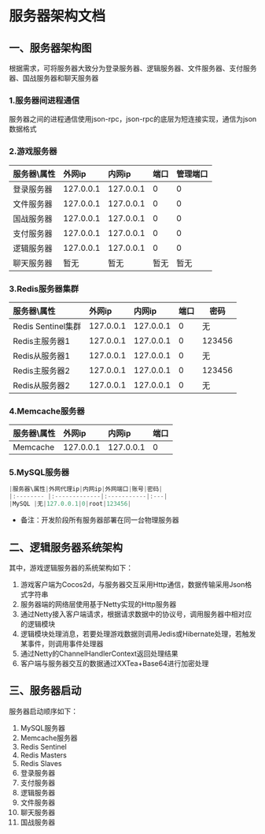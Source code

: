 # 服务器架构文档

## 一、服务器架构图

根据需求，可将服务器大致分为登录服务器、逻辑服务器、文件服务器、支付服务器、国战服务器和聊天服务器

### 1.服务器间进程通信

服务器之间的进程通信使用json-rpc，json-rpc的底层为短连接实现，通信为json数据格式

### 2.游戏服务器

| 服务器\属性 | 外网ip    | 内网ip    | 端口 | 管理端口 |
| :---------- | :-------- | :-------- | :--- | -------- |
| 登录服务器  | 127.0.0.1 | 127.0.0.1 | 0    | 0        |
| 文件服务器  | 127.0.0.1 | 127.0.0.1 | 0    | 0        |
| 国战服务器  | 127.0.0.1 | 127.0.0.1 | 0    | 0        |
| 支付服务器  | 127.0.0.1 | 127.0.0.1 | 0    | 0        |
| 逻辑服务器  | 127.0.0.1 | 127.0.0.1 | 0    | 0        |
| 聊天服务器  | 暂无      | 暂无      | 暂无 | 暂无     |

### 3.Redis服务器集群

| 服务器\属性        | 外网ip    | 内网ip    | 端口 | 密码   |
| :----------------- | :-------- | :-------- | :--- | ------ |
| Redis Sentinel集群 | 127.0.0.1 | 127.0.0.1 | 0    | 无     |
| Redis主服务器1     | 127.0.0.1 | 127.0.0.1 | 0    | 123456 |
| Redis从服务器1     | 127.0.0.1 | 127.0.0.1 | 0    | 无     |
| Redis主服务器2     | 127.0.0.1 | 127.0.0.1 | 0    | 123456 |
| Redis从服务器2     | 127.0.0.1 | 127.0.0.1 | 0    | 无     |

### 4.Memcache服务器

| 服务器\属性 | 外网ip    | 内网ip    | 端口 |
| :---------- | :-------- | :-------- | :--- |
| Memcache    | 127.0.0.1 | 127.0.0.1 | 0    |

### 5.MySQL服务器

```java
|服务器\属性|外网代理ip|内网ip|外网端口|账号|密码|
|:-------- |:-------------|:-----------|:---|
|MySQL |无|127.0.0.1|0|root|123456|
```

- 备注：开发阶段所有服务器部署在同一台物理服务器

## 二、逻辑服务器系统架构

其中，游戏逻辑服务器的系统架构如下：

1. 游戏客户端为Cocos2d，与服务器交互采用Http通信，数据传输采用Json格式字符串
2. 服务器端的网络层使用基于Netty实现的Http服务器
3. 通过Netty接入客户端请求，根据请求数据中的协议号，调用服务器中相对应的逻辑模块
4. 逻辑模块处理消息，若要处理游戏数据则调用Jedis或Hibernate处理，若触发某事件，则调用事件处理器
5. 通过Netty的ChannelHandlerContext返回处理结果
6. 客户端与服务器交互的数据通过XXTea+Base64进行加密处理

## 三、服务器启动

服务器启动顺序如下：

1. MySQL服务器
2. Memcache服务器
3. Redis Sentinel
4. Redis Masters
5. Redis Slaves
6. 登录服务器
7. 支付服务器
8. 逻辑服务器
9. 文件服务器
10. 聊天服务器
11. 国战服务器